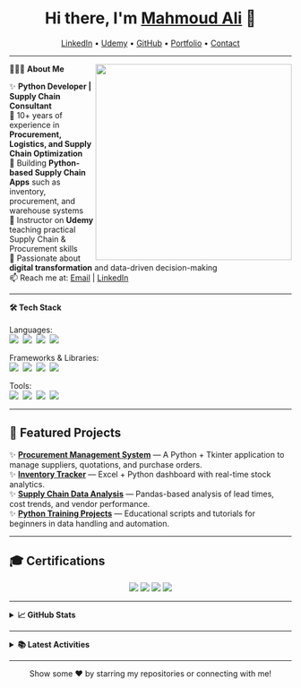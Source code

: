 <h1 align="center">Hi there, I'm <a href="#">Mahmoud Ali</a> 👋</h1>

<p align="center">
  <a href="#">LinkedIn</a> •
  <a href="#">Udemy</a> •
  <a href="#">GitHub</a> •
  <a href="#">Portfolio</a> •
  <a href="#">Contact</a>
</p>

---

👨🏻‍💻 **About Me** <img src="https://raw.githubusercontent.com/sanjay-kv/sanjay-kv/main/Assets/illustration.png" min-width="300px" max-width="300px" width="350px" align="right">

✨ **Python Developer | Supply Chain Consultant**  
🔹 10+ years of experience in **Procurement, Logistics, and Supply Chain Optimization**  
🔹 Building **Python-based Supply Chain Apps** such as inventory, procurement, and warehouse systems  
🔹 Instructor on **Udemy** teaching practical Supply Chain & Procurement skills  
🔹 Passionate about **digital transformation** and data-driven decision-making  
📫 Reach me at: [Email](#) | [LinkedIn](#)

---

<b>🛠 Tech Stack</b><br><br>
Languages:  
<img src="https://img.shields.io/badge/-Python-437CAC?logo=python&logoColor=white&style=flat">&nbsp;
<img src="https://img.shields.io/badge/-SQL-DC8F0F?logo=MySQL&logoColor=white&style=flat">&nbsp;
<img src="https://img.shields.io/badge/-HTML5-DE5934?logo=HTML5&logoColor=white&style=flat">&nbsp;
<img src="https://img.shields.io/badge/-CSS3-2275B2?logo=CSS3&logoColor=white&style=flat">&nbsp;

Frameworks & Libraries:  
<img src="https://img.shields.io/badge/-Tkinter-2C2D72?logo=python&logoColor=white&style=flat">&nbsp;
<img src="https://img.shields.io/badge/-Pandas-150455?logo=pandas&logoColor=white&style=flat">&nbsp;
<img src="https://img.shields.io/badge/-Numpy-0E7ACE?logo=numpy&logoColor=white&style=flat">&nbsp;
<img src="https://img.shields.io/badge/-Matplotlib-F09437?logo=plotly&logoColor=white&style=flat">&nbsp;

Tools:  
<img src="https://img.shields.io/badge/-Git-orange?logo=Git&logoColor=white&style=flat">&nbsp;
<img src="https://img.shields.io/badge/-VS%20Code-25AEF4?logo=visualstudio&logoColor=white&style=flat">&nbsp;
<img src="https://img.shields.io/badge/-Excel-1D6F42?logo=microsoft-excel&logoColor=white&style=flat">&nbsp;
<img src="https://img.shields.io/badge/-Power%20BI-F2C811?logo=power-bi&logoColor=black&style=flat">&nbsp;

---

## 🧠 Featured Projects

✨ [**Procurement Management System**](#) — A Python + Tkinter application to manage suppliers, quotations, and purchase orders.  
✨ [**Inventory Tracker**](#) — Excel + Python dashboard with real-time stock analytics.  
✨ [**Supply Chain Data Analysis**](#) — Pandas-based analysis of lead times, cost trends, and vendor performance.  
✨ [**Python Training Projects**](#) — Educational scripts and tutorials for beginners in data handling and automation.

---

## 🎓 Certifications

<div align='center'>
  <img src="https://img.shields.io/badge/-Python%20Developer-437CAC?logo=python&logoColor=white&style=for-the-badge">
  <img src="https://img.shields.io/badge/-Supply%20Chain%20Management-1D6F42?logo=logistics&logoColor=white&style=for-the-badge">
  <img src="https://img.shields.io/badge/-Procurement%20Professional-8B0000?logo=handshake&logoColor=white&style=for-the-badge">
  <img src="https://img.shields.io/badge/-Excel%20&%20Data%20Analysis-107C41?logo=microsoft-excel&logoColor=white&style=for-the-badge">
</div>

---

<details>
<summary><b>📈 GitHub Stats</b></summary>
<br>
<p align="center">
  <img src="https://github-readme-stats.vercel.app/api?username=mahmoud-ali&show_icons=true&theme=tokyonight" alt="Mahmoud Ali GitHub Stats" />
  <img src="https://github-readme-stats.vercel.app/api/top-langs/?username=mahmoud-ali&layout=compact&theme=tokyonight" alt="Top Languages" />
</p>
</details>

---

<details>
<summary><b>📚 Latest Activities</b></summary>
<br>
🌱 Building new Python tools for procurement analytics  
💬 Sharing tutorials on supply chain digitization  
🚀 Exploring data visualization and AI in logistics  
</details>

---

<p align="center">
Show some ❤️ by starring my repositories or connecting with me!  
</p>
